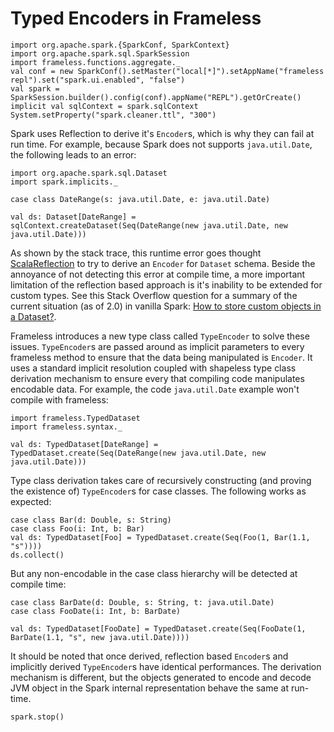 # Typed Encoders in Frameless

```tut:invisible
import org.apache.spark.{SparkConf, SparkContext}
import org.apache.spark.sql.SparkSession
import frameless.functions.aggregate._
val conf = new SparkConf().setMaster("local[*]").setAppName("frameless repl").set("spark.ui.enabled", "false")
val spark = SparkSession.builder().config(conf).appName("REPL").getOrCreate()
implicit val sqlContext = spark.sqlContext
System.setProperty("spark.cleaner.ttl", "300")
```

Spark uses Reflection to derive it's `Encoder`s, which is why they can fail at run time. For example, because Spark does not supports `java.util.Date`, the following leads to an error:

```tut:silent
import org.apache.spark.sql.Dataset
import spark.implicits._

case class DateRange(s: java.util.Date, e: java.util.Date)
```

```tut:fail
val ds: Dataset[DateRange] = sqlContext.createDataset(Seq(DateRange(new java.util.Date, new java.util.Date)))
```

As shown by the stack trace, this runtime error goes thought [ScalaReflection](https://github.com/apache/spark/blob/19cf208063f035d793d2306295a251a9af7e32f6/sql/catalyst/src/main/scala/org/apache/spark/sql/catalyst/ScalaReflection.scala) to try to derive an `Encoder` for `Dataset` schema. Beside the annoyance of not detecting this error at compile time, a more important limitation of the reflection based approach is it's inability to be extended for custom types. See this Stack Overflow question for a summary of the current situation (as of 2.0) in vanilla Spark: [How to store custom objects in a Dataset?](http://stackoverflow.com/a/39442829/2311362).

Frameless introduces a new type class called `TypeEncoder` to solve these issues. `TypeEncoder`s are passed around as implicit parameters to every frameless method to ensure that the data being manipulated is `Encoder`. It uses a standard implicit resolution coupled with shapeless type class derivation mechanism to ensure every that compiling code manipulates encodable data. For example, the code `java.util.Date` example won't compile with frameless:

```tut:silent
import frameless.TypedDataset
import frameless.syntax._
```

```tut:book:fail
val ds: TypedDataset[DateRange] = TypedDataset.create(Seq(DateRange(new java.util.Date, new java.util.Date)))
```

Type class derivation takes care of recursively constructing (and proving the existence of) `TypeEncoder`s for case classes. The following works as expected:

```tut:book
case class Bar(d: Double, s: String)
case class Foo(i: Int, b: Bar)
val ds: TypedDataset[Foo] = TypedDataset.create(Seq(Foo(1, Bar(1.1, "s"))))
ds.collect()
```

But any non-encodable in the case class hierarchy will be detected at compile time:

```tut:silent
case class BarDate(d: Double, s: String, t: java.util.Date)
case class FooDate(i: Int, b: BarDate)
```

```tut:book:fail
val ds: TypedDataset[FooDate] = TypedDataset.create(Seq(FooDate(1, BarDate(1.1, "s", new java.util.Date))))
```

It should be noted that once derived, reflection based `Encoder`s and implicitly derived `TypeEncoder`s have identical performances. The derivation mechanism is different, but the objects generated to encode and decode JVM object in the Spark internal representation behave the same at run-time.

```tut:invisible
spark.stop()
```
